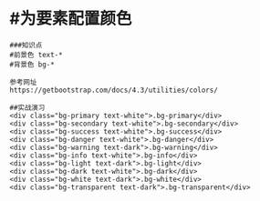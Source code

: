 #为要素配置颜色
======================
    ###知识点
    #前景色 text-*
    #背景色 bg-*

    参考网址
    https://getbootstrap.com/docs/4.3/utilities/colors/

    ##实战演习
    <div class="bg-primary text-white">.bg-primary</div>
    <div class="bg-secondary text-white">.bg-secondary</div>
    <div class="bg-success text-white">.bg-success</div>
    <div class="bg-danger text-white">.bg-danger</div>
    <div class="bg-warning text-dark">.bg-warning</div>
    <div class="bg-info text-white">.bg-info</div>
    <div class="bg-light text-dark">.bg-light</div>
    <div class="bg-dark text-white">.bg-dark</div>
    <div class="bg-white text-dark">.bg-white</div>
    <div class="bg-transparent text-dark">.bg-transparent</div>
